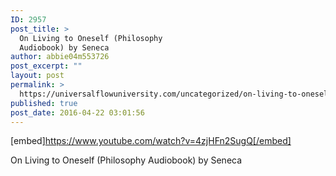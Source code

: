 ```yaml
---
ID: 2957
post_title: >
  On Living to Oneself (Philosophy
  Audiobook) by Seneca
author: abbie04m553726
post_excerpt: ""
layout: post
permalink: >
  https://universalflowuniversity.com/uncategorized/on-living-to-oneself-philosophy-audiobook-by-seneca/
published: true
post_date: 2016-04-22 03:01:56
---
```

[embed]https://www.youtube.com/watch?v=4zjHFn2SugQ[/embed]<br>
<p>On Living to Oneself (Philosophy Audiobook) by Seneca</p>